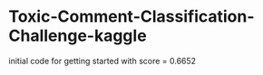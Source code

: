 # Toxic-Comment-Classification-Challenge-kaggle
initial code for getting started with score = 0.6652

